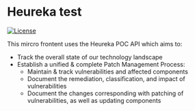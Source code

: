 # Heureka test

[![License](https://img.shields.io/badge/License-Apache%202.0-blue.svg)](LICENSE)

This mircro frontent uses the Heureka POC API which aims to:

- Track the overall state of our technology landscape
- Establish a unified & complete Patch Management Process:
  - Maintain & track vulnerabilities and affected components
  - Document the remediation, classification, and impact of vulnerabilities
  - Document the changes corresponding with patching of vulnerabilities, as well as updating components
